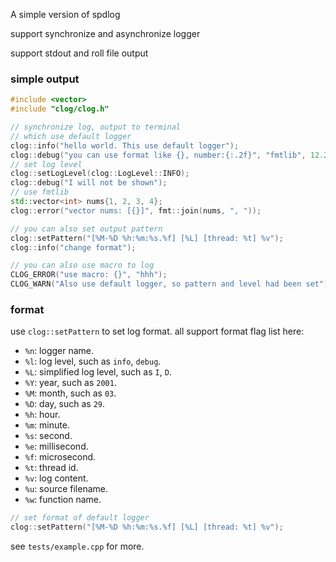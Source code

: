 A simple version of spdlog

support synchronize and asynchronize logger

support stdout and roll file output

### simple output

```c++
#include <vector>
#include "clog/clog.h"

// synchronize log, output to terminal
// which use default logger
clog::info("hello world. This use default logger");
clog::debug("you can use format like {}, number:{:.2f}", "fmtlib", 12.2311);
// set log level
clog::setLogLevel(clog::LogLevel::INFO);
clog::debug("I will not be shown");
// use fmtlib 
std::vector<int> nums{1, 2, 3, 4};
clog::error("vector nums: [{}]", fmt::join(nums, ", "));

// you can also set output pattern
clog::setPattern("[%M-%D %h:%m:%s.%f] [%L] [thread: %t] %v");
clog::info("change format");

// you can also use macro to log
CLOG_ERROR("use macro: {}", "hhh");
CLOG_WARN("Also use default logger, so pattern and level had been set");
```

### format

use `clog::setPattern` to set log format.
all support format flag list here:

* `%n`: logger name.
* `%l`: log level, such as `info`, `debug`.
* `%L`: simplified log level, such as `I`, `D`.
* `%Y`: year, such as `2001`.
* `%M`: month, such as `03`.
* `%D`: day, such as `29`.
* `%h`: hour.
* `%m`: minute.
* `%s`: second.
* `%e`: millisecond.
* `%f`: microsecond.
* `%t`: thread id.
* `%v`: log content.
* `%u`: source filename.
* `%w`: function name.


```c++
// set format of default logger
clog::setPattern("[%M-%D %h:%m:%s.%f] [%L] [thread: %t] %v");
```

see `tests/example.cpp` for more.
